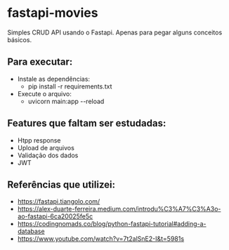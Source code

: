 # fastapi-movies

Simples CRUD API usando o Fastapi. Apenas para pegar alguns conceitos básicos.

## Para executar:
- Instale as dependências:
  - pip install -r requirements.txt
- Execute o arquivo:
  - uvicorn main:app --reload 

## Features que faltam ser estudadas:
- Htpp response
- Upload de arquivos
- Validação dos dados
- JWT

## Referências que utilizei:
- https://fastapi.tiangolo.com/
- https://alex-duarte-ferreira.medium.com/introdu%C3%A7%C3%A3o-ao-fastapi-6ca20025fe5c
- https://codingnomads.co/blog/python-fastapi-tutorial#adding-a-database
- https://www.youtube.com/watch?v=7t2alSnE2-I&t=5981s
